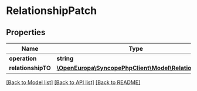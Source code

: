 # RelationshipPatch

## Properties
Name | Type | Description | Notes
------------ | ------------- | ------------- | -------------
**operation** | **string** |  | [optional] 
**relationshipTO** | [**\OpenEuropa\SyncopePhpClient\Model\RelationshipTO**](RelationshipTO.md) |  | [optional] 

[[Back to Model list]](../README.md#documentation-for-models) [[Back to API list]](../README.md#documentation-for-api-endpoints) [[Back to README]](../README.md)


